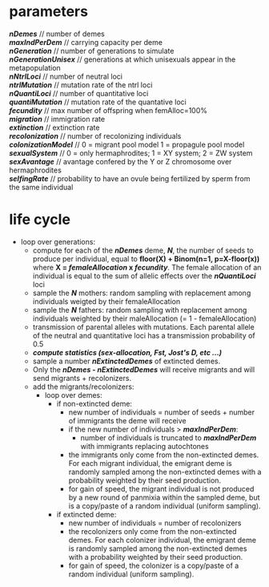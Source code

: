 # parameters  
***nDemes*** // number of demes  
***maxIndPerDem*** // carrying capacity per deme  
***nGeneration*** // number of generations to simulate  
***nGenerationUnisex***	// generations at which unisexuals appear in the metapopulation  
***nNtrlLoci*** // number of neutral loci  
***ntrlMutation*** // mutation rate of the ntrl loci  
***nQuantiLoci*** // number of quantitative loci  
***quantiMutation*** // mutation rate of the quantative loci  
***fecundity*** // max number of offspring when femAlloc=100%  
***migration*** // immigration rate  
***extinction*** // extinction rate  
***recolonization*** // number of recolonizing individuals  
***colonizationModel*** // 0 = migrant pool model 1 = propagule pool model  
***sexualSystem*** // 0 = only hermaphrodites; 1 = XY system; 2 = ZW system  
***sexAvantage*** // avantage confered by the Y or Z chromosome over hermaphrodites  
***selfingRate*** // probability to have an ovule being fertilized by sperm from the same individual  
  
# life cycle  
  - loop over generations:  
    * compute for each of the ***nDemes*** deme, ***N***, the number of seeds to produce per individual, equal to __floor(X) + Binom(n=1, p=X-floor(x))__ where __X = ***femaleAllocation*** x ***fecundity***__. The female allocation of an individual is equal to the sum of allelic effects over the ***nQuantiLoci*** loci  
    * sample the ***N*** mothers:  random sampling with replacement among individuals weigted by their femaleAllocation  
    * sample the ***N*** fathers: random sampling with replacement among individuals weighted by their maleAllocation (= 1 - femaleAllocation)  
    * transmission of parental alleles with mutations. Each parental allele of the neutral and quantitative loci has a transmission probability of 0.5  
    * ***compute statistics (sex-allocation, Fst, Jost's D, etc ...)***
    * sample a number ***nExtinctedDemes*** of extincted demes.  
    * Only the ***nDemes - nExtinctedDemes*** will receive migrants and will send migrants + recolonizers.  
    * add the migrants/recolonizers:  
      * loop over demes:  
        * if non-extincted deme:  
          * new number of individuals = number of seeds + number of immigrants the deme will receive  
          * if the new number of individuals > ***maxIndPerDem***:  
            * number of individuals is truncated to ***maxIndPerDem*** with immigrants replacing autochtones  
          * the immigrants only come from the non-extincted demes. For each migrant individual, the emigrant deme is randomly sampled among the non-extincted demes with a probability weighted by their seed production.  
          * for gain of speed, the migrant individual is not produced by a new round of panmixia within the sampled deme, but is a copy/paste of a random individual (uniform sampling).  
        * if extincted deme:
          * new number of individuals = number of recolonizers  
          * the recolonizers only come from the non-extincted demes. For each colonizer individual, the emigrant deme is randomly sampled among the non-extincted demes with a probability weighted by their seed production.  
          * for gain of speed, the colonizer is a copy/paste of a random individual (uniform sampling).  

